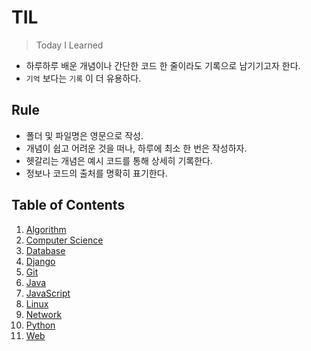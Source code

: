 # TIL

> Today I Learned

- 하루하루 배운 개념이나 간단한 코드 한 줄이라도 기록으로 남기기고자 한다.
- `기억` 보다는 `기록` 이 더 유용하다.



## Rule

- 폴더 및 파일명은 영문으로 작성.
- 개념이 쉽고 어려운 것을 떠나, 하루에 최소 한 번은 작성하자.
- 헷갈리는 개념은 예시 코드를 통해 상세히 기록한다.
- 정보나 코드의 출처를 명확히 표기한다.



## Table of Contents

1. [Algorithm](https://github.com/dudqo225/TIL/tree/master/algorithm)
2. [Computer Science](https://github.com/dudqo225/TIL/tree/master/computerScience)
3. [Database](https://github.com/dudqo225/TIL/tree/master/database)
4. [Django](https://github.com/dudqo225/TIL/tree/master/django)
5. [Git](https://github.com/dudqo225/TIL/tree/master/git)
6. [Java](https://github.com/dudqo225/TIL/tree/master/java)
7. [JavaScript](https://github.com/dudqo225/TIL/tree/master/javascript)
8. [Linux](https://github.com/dudqo225/TIL/tree/master/linux)
9. [Network](https://github.com/dudqo225/TIL/tree/master/network)
10. [Python](https://github.com/dudqo225/TIL/tree/master/python)
11. [Web](https://github.com/dudqo225/TIL/tree/master/web)



